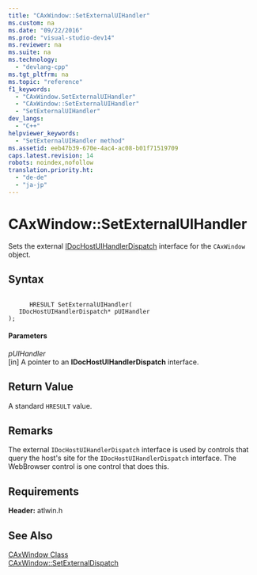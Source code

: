 ```yaml
---
title: "CAxWindow::SetExternalUIHandler"
ms.custom: na
ms.date: "09/22/2016"
ms.prod: "visual-studio-dev14"
ms.reviewer: na
ms.suite: na
ms.technology: 
  - "devlang-cpp"
ms.tgt_pltfrm: na
ms.topic: "reference"
f1_keywords: 
  - "CAxWindow.SetExternalUIHandler"
  - "CAxWindow::SetExternalUIHandler"
  - "SetExternalUIHandler"
dev_langs: 
  - "C++"
helpviewer_keywords: 
  - "SetExternalUIHandler method"
ms.assetid: eeb47b39-670e-4ac4-ac08-b01f71519709
caps.latest.revision: 14
robots: noindex,nofollow
translation.priority.ht: 
  - "de-de"
  - "ja-jp"
---
```

# CAxWindow::SetExternalUIHandler
Sets the external [IDocHostUIHandlerDispatch](../vs140/idochostuihandlerdispatch-interface.md) interface for the `CAxWindow` object.  
  
## Syntax  
  
```  
  
      HRESULT SetExternalUIHandler(  
   IDocHostUIHandlerDispatch* pUIHandler   
);  
```  
  
#### Parameters  
 *pUIHandler*  
 [in] A pointer to an **IDocHostUIHandlerDispatch** interface.  
  
## Return Value  
 A standard `HRESULT` value.  
  
## Remarks  
 The external `IDocHostUIHandlerDispatch` interface is used by controls that query the host's site for the `IDocHostUIHandlerDispatch` interface. The WebBrowser control is one control that does this.  
  
## Requirements  
 **Header:** atlwin.h  
  
## See Also  
 [CAxWindow Class](../vs140/caxwindow-class.md)   
 [CAxWindow::SetExternalDispatch](../vs140/caxwindow--setexternaldispatch.md)